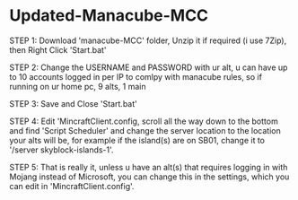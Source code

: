 # Updated-Manacube-MCC
STEP 1: Download 'manacube-MCC' folder, Unzip it if required (i use 7Zip), then Right Click 'Start.bat'

STEP 2: Change the USERNAME and PASSWORD with ur alt, u can have up to 10 accounts logged in per IP to comlpy with manacube rules, so if running on ur home pc, 9 alts, 1 main

STEP 3: Save and Close 'Start.bat'

STEP 4: Edit 'MincraftClient.config, scroll all the way down to the bottom and find 'Script Scheduler' and change the server location to the location your alts will be, for example if the island(s) are on SB01, change it to '/server skyblock-islands-1'. 

STEP 5: That is really it, unless u have an alt(s) that requires logging in with Mojang instead of Microsoft, you can change this in the settings, which you can edit in 'MincraftClient.config'.
